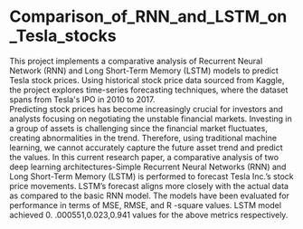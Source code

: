 # Comparison_of_RNN_and_LSTM_on_Tesla_stocks
This project implements a comparative analysis of Recurrent Neural Network (RNN) and Long Short-Term Memory (LSTM) models to predict Tesla stock prices. Using historical stock price data sourced from Kaggle, the project explores time-series forecasting techniques, where the dataset spans from Tesla's IPO in 2010 to 2017.<br>
Predicting stock prices has become increasingly crucial for investors and analysts focusing on negotiating the unstable financial markets. Investing in a group of assets is challenging since the financial market fluctuates, creating abnormalities in the trend. Therefore, using traditional machine learning, we cannot accurately capture the future asset trend and predict the values. In this current research paper, a comparative analysis of two deep learning architectures-Simple Recurrent Neural Networks (RNN) and Long Short-Term Memory (LSTM) is performed to forecast Tesla Inc.’s stock price movements. LSTM’s forecast aligns more closely with the actual data as compared to the basic RNN model. The models have been evaluated for performance in terms of MSE, RMSE, and R -square values. LSTM model achieved 0. .000551,0.023,0.941 values for the above metrics respectively.
